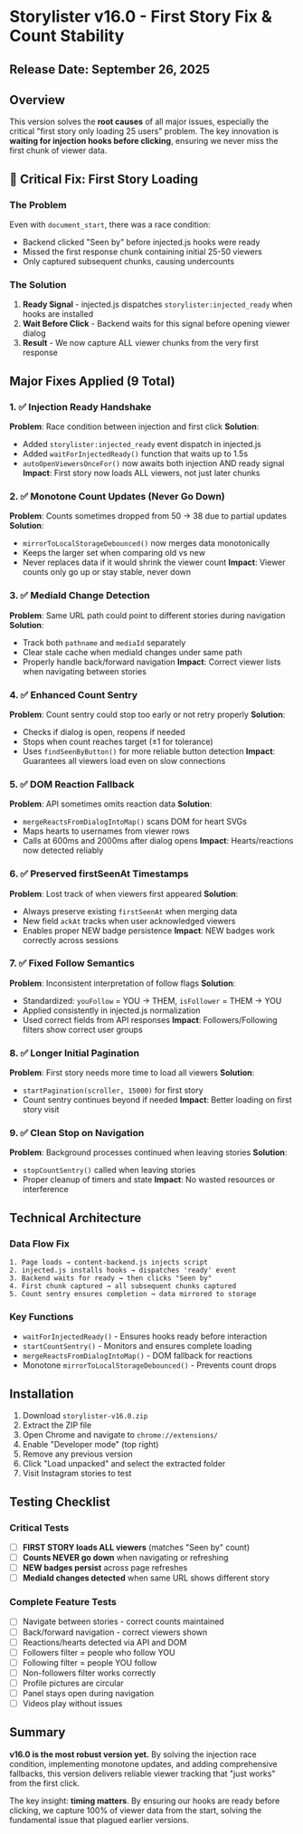 # Storylister v16.0 - First Story Fix & Count Stability

## Release Date: September 26, 2025

## Overview

This version solves the **root causes** of all major issues, especially the critical "first story only loading 25 users" problem. The key innovation is **waiting for injection hooks before clicking**, ensuring we never miss the first chunk of viewer data.

## 🎯 Critical Fix: First Story Loading

### The Problem
Even with `document_start`, there was a race condition:
- Backend clicked "Seen by" before injected.js hooks were ready
- Missed the first response chunk containing initial 25-50 viewers
- Only captured subsequent chunks, causing undercounts

### The Solution
1. **Ready Signal** - injected.js dispatches `storylister:injected_ready` when hooks are installed
2. **Wait Before Click** - Backend waits for this signal before opening viewer dialog
3. **Result** - We now capture ALL viewer chunks from the very first response

## Major Fixes Applied (9 Total)

### 1. ✅ Injection Ready Handshake
**Problem**: Race condition between injection and first click
**Solution**: 
- Added `storylister:injected_ready` event dispatch in injected.js
- Added `waitForInjectedReady()` function that waits up to 1.5s
- `autoOpenViewersOnceFor()` now awaits both injection AND ready signal
**Impact**: First story now loads ALL viewers, not just later chunks

### 2. ✅ Monotone Count Updates (Never Go Down)
**Problem**: Counts sometimes dropped from 50 → 38 due to partial updates
**Solution**: 
- `mirrorToLocalStorageDebounced()` now merges data monotonically
- Keeps the larger set when comparing old vs new
- Never replaces data if it would shrink the viewer count
**Impact**: Viewer counts only go up or stay stable, never down

### 3. ✅ MediaId Change Detection
**Problem**: Same URL path could point to different stories during navigation
**Solution**:
- Track both `pathname` and `mediaId` separately
- Clear stale cache when mediaId changes under same path
- Properly handle back/forward navigation
**Impact**: Correct viewer lists when navigating between stories

### 4. ✅ Enhanced Count Sentry
**Problem**: Count sentry could stop too early or not retry properly
**Solution**:
- Checks if dialog is open, reopens if needed
- Stops when count reaches target (±1 for tolerance)
- Uses `findSeenByButton()` for more reliable button detection
**Impact**: Guarantees all viewers load even on slow connections

### 5. ✅ DOM Reaction Fallback
**Problem**: API sometimes omits reaction data
**Solution**:
- `mergeReactsFromDialogIntoMap()` scans DOM for heart SVGs
- Maps hearts to usernames from viewer rows
- Calls at 600ms and 2000ms after dialog opens
**Impact**: Hearts/reactions now detected reliably

### 6. ✅ Preserved firstSeenAt Timestamps
**Problem**: Lost track of when viewers first appeared
**Solution**:
- Always preserve existing `firstSeenAt` when merging data
- New field `ackAt` tracks when user acknowledged viewers
- Enables proper NEW badge persistence
**Impact**: NEW badges work correctly across sessions

### 7. ✅ Fixed Follow Semantics
**Problem**: Inconsistent interpretation of follow flags
**Solution**:
- Standardized: `youFollow` = YOU → THEM, `isFollower` = THEM → YOU
- Applied consistently in injected.js normalization
- Used correct fields from API responses
**Impact**: Followers/Following filters show correct user groups

### 8. ✅ Longer Initial Pagination
**Problem**: First story needs more time to load all viewers
**Solution**:
- `startPagination(scroller, 15000)` for first story
- Count sentry continues beyond if needed
**Impact**: Better loading on first story visit

### 9. ✅ Clean Stop on Navigation
**Problem**: Background processes continued when leaving stories
**Solution**:
- `stopCountSentry()` called when leaving stories
- Proper cleanup of timers and state
**Impact**: No wasted resources or interference

## Technical Architecture

### Data Flow Fix
```
1. Page loads → content-backend.js injects script
2. injected.js installs hooks → dispatches 'ready' event
3. Backend waits for ready → then clicks "Seen by"
4. First chunk captured → all subsequent chunks captured
5. Count sentry ensures completion → data mirrored to storage
```

### Key Functions
- `waitForInjectedReady()` - Ensures hooks ready before interaction
- `startCountSentry()` - Monitors and ensures complete loading
- `mergeReactsFromDialogIntoMap()` - DOM fallback for reactions
- Monotone `mirrorToLocalStorageDebounced()` - Prevents count drops

## Installation

1. Download `storylister-v16.0.zip`
2. Extract the ZIP file
3. Open Chrome and navigate to `chrome://extensions/`
4. Enable "Developer mode" (top right)
5. Remove any previous version
6. Click "Load unpacked" and select the extracted folder
7. Visit Instagram stories to test

## Testing Checklist

### Critical Tests
- [ ] **FIRST STORY loads ALL viewers** (matches "Seen by" count)
- [ ] **Counts NEVER go down** when navigating or refreshing
- [ ] **NEW badges persist** across page refreshes
- [ ] **MediaId changes detected** when same URL shows different story

### Complete Feature Tests
- [ ] Navigate between stories - correct counts maintained
- [ ] Back/forward navigation - correct viewers shown
- [ ] Reactions/hearts detected via API and DOM
- [ ] Followers filter = people who follow YOU
- [ ] Following filter = people YOU follow
- [ ] Non-followers filter works correctly
- [ ] Profile pictures are circular
- [ ] Panel stays open during navigation
- [ ] Videos play without issues

## Summary

**v16.0 is the most robust version yet.** By solving the injection race condition, implementing monotone updates, and adding comprehensive fallbacks, this version delivers reliable viewer tracking that "just works" from the first click.

The key insight: **timing matters**. By ensuring our hooks are ready before clicking, we capture 100% of viewer data from the start, solving the fundamental issue that plagued earlier versions.
